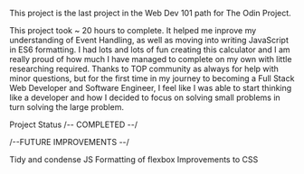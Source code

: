 This project is the last project in the Web Dev 101 path for The Odin Project.

This project took ~ 20 hours to complete. It helped me inprove my understanding of Event Handling, as well as moving into writing JavaScript in ES6 formatting. I had lots and lots of fun creating this calculator and I am really proud of how much I have managed to complete on my own with little researching required. Thanks to TOP community as always for help with minor questions, but for the first time in my journey to becoming a Full Stack Web Developer and Software Engineer, I feel like I was able to start thinking like a developer and how I decided to focus on solving small problems in turn solving the large problem. 

Project Status /-- COMPLETED --/

/--FUTURE IMPROVEMENTS --/

Tidy and condense JS
Formatting of flexbox
Improvements to CSS
